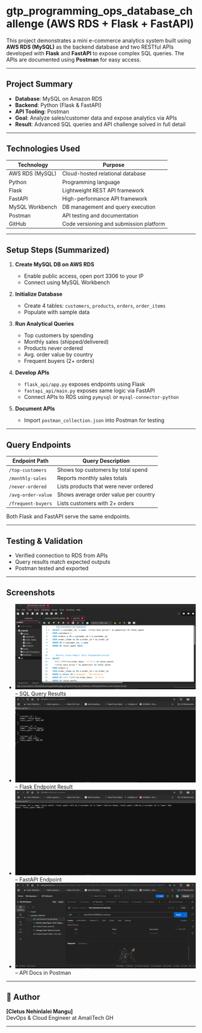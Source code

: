 # gtp_programming_ops_database_challenge (AWS RDS + Flask + FastAPI)

This project demonstrates a mini e-commerce analytics system built using **AWS RDS (MySQL)** as the backend database and two RESTful APIs developed with **Flask** and **FastAPI** to expose complex SQL queries. The APIs are documented using **Postman** for easy access.

---

## Project Summary

- **Database**: MySQL on Amazon RDS
- **Backend**: Python (Flask & FastAPI)
- **API Tooling**: Postman
- **Goal**: Analyze sales/customer data and expose analytics via APIs
- **Result**: Advanced SQL queries and API challenge solved in full detail

---

## Technologies Used

| Technology     | Purpose                                 |
|----------------|------------------------------------------|
| AWS RDS (MySQL)| Cloud-hosted relational database         |
| Python         | Programming language                     |
| Flask          | Lightweight REST API framework           |
| FastAPI        | High-performance API framework           |
| MySQL Workbench| DB management and query execution        |
| Postman        | API testing and documentation            |
| GitHub         | Code versioning and submission platform  |

---

## Setup Steps (Summarized)

1. **Create MySQL DB on AWS RDS**
   - Enable public access, open port 3306 to your IP
   - Connect using MySQL Workbench

2. **Initialize Database**
   - Create 4 tables: `customers`, `products`, `orders`, `order_items`
   - Populate with sample data

3. **Run Analytical Queries**
   - Top customers by spending
   - Monthly sales (shipped/delivered)
   - Products never ordered
   - Avg. order value by country
   - Frequent buyers (2+ orders)

4. **Develop APIs**
   - `flask_api/app.py` exposes endpoints using Flask
   - `fastapi_api/main.py` exposes same logic via FastAPI
   - Connect APIs to RDS using `pymysql` or `mysql-connector-python`

5. **Document APIs**
   - Import `postman_collection.json` into Postman for testing

---

## Query Endpoints

| Endpoint Path          | Query Description                       |
|------------------------|------------------------------------------|
| `/top-customers`       | Shows top customers by total spend       |
| `/monthly-sales`       | Reports monthly sales totals             |
| `/never-ordered`       | Lists products that were never ordered   |
| `/avg-order-value`     | Shows average order value per country    |
| `/frequent-buyers`     | Lists customers with 2+ orders           |

Both Flask and FastAPI serve the same endpoints.

---


## Testing & Validation

 - Verified connection to RDS from APIs  
 - Query results match expected outputs  
 - Postman tested and exported  


---

## Screenshots

- ![Workbench](screenshots/workbench_queries.png) – SQL Query Results  
- ![Flask API](screenshots/flask_response.png) – Flask Endpoint Result  
- ![FastAPI](screenshots/fastapi_response.png) – FastAPI Endpoint  
- ![Postman](screenshots/postman_api_docs.png) – API Docs in Postman  

---


## 👤 Author

**[Cletus Nehinlalei Mangu]**  
DevOps & Cloud Engineer at AmaliTech GH

---
